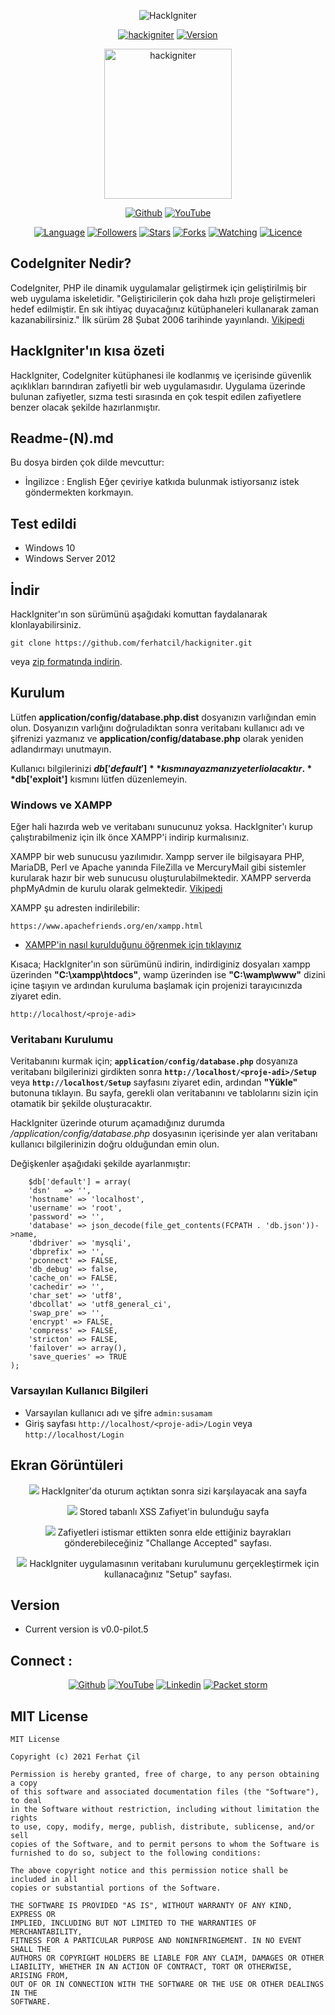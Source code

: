 <p align="center">
<img title="HackIgniter" src="https://img.shields.io/badge/HackIgniter-%20-SCRIPT?colorA=red&colorB=black&colorC=white&style=for-the-badge"></a>
</p>

<p align="center">
<a href="https://github.com/ferhatcil/hackigniter"><img title="hackigniter" src="https://img.shields.io/badge/Tool-HackIgniter-red.svg"></a>
<a href="https://github.com/ferhatcil/hackigniter"><img title="Version" src="https://img.shields.io/badge/Version-v0.0.pilot.5-red.svg?style=flat-square"></a>
</p>

<p align="center">  
<a href="https://github.com/ferhatcil/hackigniter"><img title="hackigniter" width="204" height="240" src="https://raw.githubusercontent.com/ferhatcil/hackigniter/main/images/hackigniter-logo-png-transparent.png"></img></a>
</p>

<p align="center">
<a href="https://github.com/ferhatcil"><img title="Github" src="https://img.shields.io/badge/Ferhat%20%C3%87il-%20-red?style=for-the-badge&logo=github"></a>
<a href="https://www.youtube.com/channel/UCNFlGKonTAN9dfXgg_VrGoA"><img title="YouTube" src="https://img.shields.io/badge/Ferhat%20%C3%87il-%20-red?style=for-the-badge&logo=Youtube"></a>
</p>

<p align="center">
<a href="https://github.com/ferhatcil"><img title="Language" src="https://img.shields.io/badge/Made%20with-PHP(CodeIgniter)-yellowgreen"></a>
<a href="https://github.com/ferhatcil"><img title="Followers" src="https://img.shields.io/github/followers/ferhatcil?color=yellowgreen&style=flat-square"></a>
<a href="https://github.com/ferhatcil"><img title="Stars" src="https://img.shields.io/github/stars/ferhatcil/hackigniter?color=yellowgreen&style=flat-square"></a>
<a href="https://github.com/ferhatcil"><img title="Forks" src="https://img.shields.io/github/forks/ferhatcil/hackigniter?color=yellowgreen&style=flat-square"></a>
<a href="https://github.com/ferhatcil"><img title="Watching" src="https://img.shields.io/github/watchers/ferhatcil/hackigniter?label=Watchers&color=yellowgreen&style=flat-square"></a>
<a href="https://github.com/ferhatcil"><img title="Licence" src="https://img.shields.io/badge/License-MIT-yellowgreen.svg"></a>
</p>

## CodeIgniter Nedir?

CodeIgniter, PHP ile dinamik uygulamalar geliştirmek için geliştirilmiş bir web uygulama iskeletidir. "Geliştiricilerin çok daha hızlı proje geliştirmeleri hedef edilmiştir. En sık ihtiyaç duyacağınız kütüphaneleri kullanarak zaman kazanabilirsiniz." İlk sürüm 28 Şubat 2006 tarihinde yayınlandı. [Vikipedi](https://tr.wikipedia.org/wiki/CodeIgniter)

## HackIgniter'ın kısa özeti

HackIgniter, CodeIgniter kütüphanesi ile kodlanmış ve içerisinde güvenlik açıklıkları barındıran zafiyetli bir web uygulamasıdır. Uygulama üzerinde bulunan zafiyetler, sızma testi sırasında en çok tespit edilen zafiyetlere benzer olacak şekilde hazırlanmıştır. 

## Readme-(N).md
Bu dosya birden çok dilde mevcuttur:
- İngilizce : English
Eğer çeviriye katkıda bulunmak istiyorsanız istek göndermekten korkmayın. 

## Test edildi

* Windows 10
* Windows Server 2012

## İndir
HackIgniter'ın son sürümünü aşağıdaki komuttan faydalanarak klonlayabilirsiniz.
```
git clone https://github.com/ferhatcil/hackigniter.git
```
veya [zip formatında indirin](https://github.com/ferhatcil/hackigniter/archive/refs/heads/main.zip).

## Kurulum
Lütfen **application/config/database.php.dist** dosyanızın varlığından emin olun. Dosyanızın varlığını doğruladıktan sonra veritabanı kullanıcı adı ve şifrenizi yazmanız ve **application/config/database.php** olarak yeniden adlandırmayı unutmayın. 

Kullanıcı bilgilerinizi **$db['default']** kısmına yazmanız yeterli olacaktır. **$db['exploit']** kısmını lütfen düzenlemeyin.

### Windows ve XAMPP
Eğer hali hazırda web ve veritabanı sunucunuz yoksa. HackIgniter'ı kurup çalıştırabilmeniz için ilk önce XAMPP'i indirip kurmalısınız.

XAMPP bir web sunucusu yazılımıdır. Xampp server ile bilgisayara PHP, MariaDB, Perl ve Apache yanında FileZilla ve MercuryMail gibi sistemler kurularak hazır bir web sunucusu oluşturulabilmektedir. XAMPP serverda phpMyAdmin de kurulu olarak gelmektedir. [Vikipedi](https://tr.wikipedia.org/wiki/XAMPP)

XAMPP şu adresten indirilebilir: 

```
https://www.apachefriends.org/en/xampp.html
```

- [XAMPP'in nasıl kurulduğunu öğrenmek için tıklayınız](https://www.wikihow.com/Install-XAMPP-for-Windows "How to Install XAMPP")

Kısaca; HackIgniter'ın son sürümünü indirin, indirdiginiz dosyaları xampp üzerinden **"C:\xampp\htdocs"**, wamp üzerinden ise **"C:\wamp\www"** dizini içine taşıyın ve ardından kuruluma başlamak için projenizi tarayıcınızda ziyaret edin.

```
http://localhost/<proje-adi>
```

### Veritabanı Kurulumu
Veritabanını kurmak için; **`application/config/database.php`** dosyanıza veritabanı bilgilerinizi girdikten sonra **`http://localhost/<proje-adi>/Setup`** veya **`http://localhost/Setup`** sayfasını ziyaret edin, ardından **"Yükle"** butonuna tıklayın. Bu sayfa, gerekli olan veritabanını ve tablolarını sizin için otamatik bir şekilde oluşturacaktır.

HackIgniter üzerinde oturum açamadığınız durumda */application/config/database.php* dosyasının içerisinde yer alan veritabanı kullanıcı bilgilerinizin doğru olduğundan emin olun.

Değişkenler aşağıdaki şekilde ayarlanmıştır:
```database.php
    $db['default'] = array(
	'dsn'	=> '',
	'hostname' => 'localhost',
	'username' => 'root',
	'password' => '',
	'database' => json_decode(file_get_contents(FCPATH . 'db.json'))->name,
	'dbdriver' => 'mysqli',
	'dbprefix' => '',
	'pconnect' => FALSE,
	'db_debug' => false,
	'cache_on' => FALSE,
	'cachedir' => '',
	'char_set' => 'utf8',
	'dbcollat' => 'utf8_general_ci',
	'swap_pre' => '',
	'encrypt' => FALSE,
	'compress' => FALSE,
	'stricton' => FALSE,
	'failover' => array(),
	'save_queries' => TRUE
);
```

### Varsayılan Kullanıcı Bilgileri

- Varsayılan kullanıcı adı ve şifre `admin:susamam`
- Giriş sayfası `http://localhost/<proje-adi>/Login` veya `http://localhost/Login`

## Ekran Görüntüleri
<p align="center">
<img src="https://raw.githubusercontent.com/ferhatcil/hackigniter/main/images/c1.png"/>
HackIgniter'da oturum açtıktan sonra sizi karşılayacak ana sayfa
</p>
<p align="center">
<img src="https://raw.githubusercontent.com/ferhatcil/hackigniter/main/images/c2.png"/>
Stored tabanlı XSS Zafiyet'in bulunduğu sayfa
</p>
<p align="center">
<img src="https://raw.githubusercontent.com/ferhatcil/hackigniter/main/images/c3.png"/>
Zafiyetleri istismar ettikten sonra elde ettiğiniz bayrakları gönderebileceğiniz "Challange Accepted" sayfası.
</p>
<p align="center">
<img src="https://raw.githubusercontent.com/ferhatcil/hackigniter/main/images/c4.png"/>
HackIgniter uygulamasının veritabanı kurulumunu gerçekleştirmek için kullanacağınız "Setup" sayfası.
</p>

## Version
- Current version is v0.0-pilot.5

## Connect :

<p align="center">
<a href="https://github.com/ferhatcil"><img title="Github" src="https://img.shields.io/badge/Ferhat%20%C3%87il-%20-red?style=for-the-badge&logo=github"></a>
<a href="https://www.youtube.com/channel/UCNFlGKonTAN9dfXgg_VrGoA"><img title="YouTube" src="https://img.shields.io/badge/Ferhat%20%C3%87il-%20-red?style=for-the-badge&logo=Youtube"></a>
<a href="https://www.linkedin.com/in/ferhatcil/"><img title="Linkedin" src="https://img.shields.io/badge/Ferhat%20%C3%87il-%20-red?style=for-the-badge&logo=Linkedin"></a>
<a href="https://packetstormsecurity.com/user/ferhatcil/"><img title="Packet storm" src="https://img.shields.io/badge/Packet%20storm-Ferhat%20%C3%87il-red?style=for-the-badge"></a>
</p>

## MIT License
```
MIT License

Copyright (c) 2021 Ferhat Çil

Permission is hereby granted, free of charge, to any person obtaining a copy
of this software and associated documentation files (the "Software"), to deal
in the Software without restriction, including without limitation the rights
to use, copy, modify, merge, publish, distribute, sublicense, and/or sell
copies of the Software, and to permit persons to whom the Software is
furnished to do so, subject to the following conditions:

The above copyright notice and this permission notice shall be included in all
copies or substantial portions of the Software.

THE SOFTWARE IS PROVIDED "AS IS", WITHOUT WARRANTY OF ANY KIND, EXPRESS OR
IMPLIED, INCLUDING BUT NOT LIMITED TO THE WARRANTIES OF MERCHANTABILITY,
FITNESS FOR A PARTICULAR PURPOSE AND NONINFRINGEMENT. IN NO EVENT SHALL THE
AUTHORS OR COPYRIGHT HOLDERS BE LIABLE FOR ANY CLAIM, DAMAGES OR OTHER
LIABILITY, WHETHER IN AN ACTION OF CONTRACT, TORT OR OTHERWISE, ARISING FROM,
OUT OF OR IN CONNECTION WITH THE SOFTWARE OR THE USE OR OTHER DEALINGS IN THE
SOFTWARE.
```
